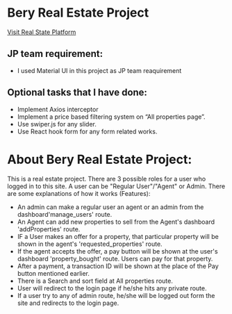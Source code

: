 # Bery Real Estate Project
<a href="https://real-state-platform-fe7da.web.app/">Visit Real State Platform</a>


## JP team requirement:
- I used Material UI in this project as JP team reaquirement
## Optional tasks that I have done:

- Implement Axios interceptor
- Implement a price based filtering system on “All properties page”.
- Use swiper.js for any slider.
- Use React hook form for any form related works.

# About Bery Real Estate Project:
This is a real estate project. There are 3 possible roles for a user who logged in to this site. A user can be "Regular User"/"Agent" or Admin.
There are some explanations of how it works (Features):
- An admin can make a regular user an agent or an admin from the dashboard'manage_users' route.
- An Agent can add new properties to sell from the Agent's dashboard 'addProperties' route.
- IF a User makes an offer for a property, that particular property will be shown in the agent's 'requested_properties' route.
- If the agent accepts the offer, a pay button will be shown at the user's dashboard 'property_bought' route. Users can pay for that property.
- After a payment, a transaction ID will be shown at the place of the Pay button mentioned earlier.
- There is a Search and sort field at All properties route.
- User will redirect to the login page if he/she hits any private route.
- If a user try to any of admin route, he/she will be logged out form the site and redirects to the login page.
